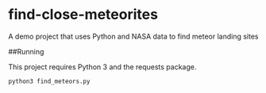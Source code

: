 # find-close-meteorites
A demo project that uses Python and NASA data to find meteor landing sites

##Running

This project requires Python 3 and the requests package.

`python3 find_meteors.py`
